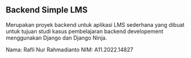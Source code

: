 ## Backend Simple LMS

Merupakan proyek backend untuk aplikasi LMS sederhana yang dibuat untuk tujuan studi kasus pembelajaran backend developement menggunakan Django dan Django Ninja.

Nama: Rafli Nur Rahmadianto
NIM: A11.2022.14827
